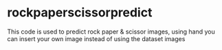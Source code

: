 # rockpaperscissorpredict

This code is used to predict rock paper & scissor images, using hand
you can insert your own image instead of using the dataset images
